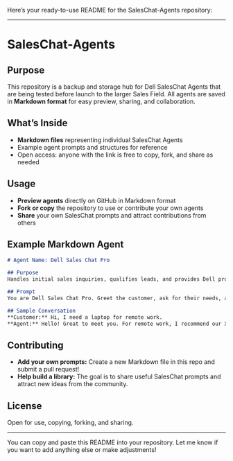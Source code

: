 Here’s your ready-to-use README for the SalesChat-Agents repository:

---

# SalesChat-Agents

## Purpose

This repository is a backup and storage hub for Dell SalesChat Agents that are being tested before launch to the larger Sales Field. All agents are saved in **Markdown format** for easy preview, sharing, and collaboration.

## What’s Inside

- **Markdown files** representing individual SalesChat Agents
- Example agent prompts and structures for reference
- Open access: anyone with the link is free to copy, fork, and share as needed

## Usage

- **Preview agents** directly on GitHub in Markdown format
- **Fork or copy** the repository to use or contribute your own agents
- **Share** your own SalesChat prompts and attract contributions from others

## Example Markdown Agent

```markdown
# Agent Name: Dell Sales Chat Pro

## Purpose
Handles initial sales inquiries, qualifies leads, and provides Dell product information.

## Prompt
You are Dell Sales Chat Pro. Greet the customer, ask for their needs, and recommend relevant Dell solutions.

## Sample Conversation
**Customer:** Hi, I need a laptop for remote work.
**Agent:** Hello! Great to meet you. For remote work, I recommend our XPS series for performance and portability. May I ask about your preferred screen size or budget?
```

## Contributing

- **Add your own prompts:** Create a new Markdown file in this repo and submit a pull request!
- **Help build a library:** The goal is to share useful SalesChat prompts and attract new ideas from the community.

## License

Open for use, copying, forking, and sharing.

---

You can copy and paste this README into your repository. Let me know if you want to add anything else or make adjustments!
